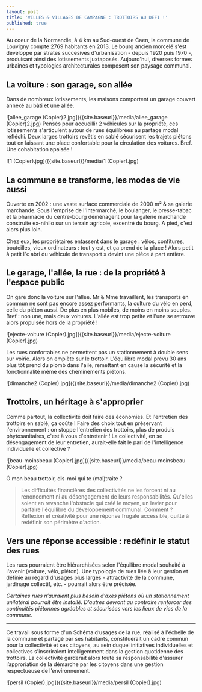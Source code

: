 ```yaml
---
layout: post
title: 'VILLES & VILLAGES DE CAMPAGNE : TROTTOIRS AU DEFI !'
published: true
---
```


Au coeur de la Normandie, à 4 km au Sud-ouest de Caen, la commune de Louvigny compte 2769 habitants en 2013. Le bourg ancien morcelé s'est développé par strates succesives d'urbanisation - depuis 1920 puis 1970 -, produisant ainsi des lotissements juxtaposés. Aujourd'hui, diverses formes urbaines et typologies architecturales composent son paysage communal.

## La voiture : son garage, son allée
Dans de nombreux lotissements, les maisons comportent un garage couvert annexé au bâti et une allée.  

![allee_garage (Copier)2.jpg]({{site.baseurl}}/media/allee_garage (Copier)2.jpg)
Pensés pour accueillir 2 véhicules sur la propriété, ces lotissements s'articulent autour de rues équilibrées au partage modal réfléchi. Deux larges trottoirs revêtis en sablé sécurisent les trajets piétons tout en laissant une place confortable pour la circulation des voitures. Bref. Une cohabitation apaisée !  

![1 (Copier).jpg]({{site.baseurl}}/media/1 (Copier).jpg)


## La commune se transforme, les modes de vie aussi
Ouverte en 2002 : une vaste surface commerciale de 2000 m² & sa galerie marchande.
Sous l'emprise de l'Intermarché, le boulanger, le presse-tabac et la pharmacie du centre-bourg déménagent pour la galerie marchande construite ex-nihilo sur un terrain agricole, excentré du bourg. A pied, c'est alors plus loin.

Chez eux, les propriétaires entassent dans le garage : vélos, confitures, bouteilles, vieux ordinateurs : tout y est, et ça prend de la place ! Alors petit à petit l'« abri du véhicule de transport » devint une pièce à part entière.

## Le garage, l'allée, la rue : de la propriété à l'espace public
On gare donc la voiture sur l'allée. Mr & Mme travaillent, les transports en commun ne sont pas encore assez performants, la culture du vélo en perd, celle du piéton aussi. De plus en plus mobiles, de moins en moins souples. Bref : non une, mais deux voitures. L'allée est trop petite et l'une se retrouve alors propulsée hors de la propriété !  

![ejecte-voiture (Copier).jpg]({{site.baseurl}}/media/ejecte-voiture (Copier).jpg)

Les rues confortables ne permettent pas un stationnement à double sens sur voirie. Alors on empiète sur le trottoir. L'équilibre modal prévu 30 ans plus tôt prend du plomb dans l'aile, remettant en cause la sécurité et la fonctionnalité même des cheminements piétons.  

![dimanche2 (Copier).jpg]({{site.baseurl}}/media/dimanche2 (Copier).jpg)

## Trottoirs, un héritage à s'approprier
Comme partout, la collectivité doit faire des économies. Et l'entretien des trottoirs en sablé, ça coûte ! Faire des choix tout en préservant l'environnement : on stoppe l'entretien des trottoirs, plus de produis phytosanitaires, c'est à vous d'entretenir ! La collectivité, en se désengagement de leur entretien, aurait-elle fait le pari de l'intelligence individuelle et collective ?  

![beau-moinsbeau (Copier).jpg]({{site.baseurl}}/media/beau-moinsbeau (Copier).jpg)  

Ô mon beau trottoir, dis-moi qui te (mal)traite ?

>Les difficultés financières des collectivités ne les forcent ni au renoncement ni au désengagement de leurs responsabilités. Qu'elles soient en revanche l'obstacle qui créé le moyen, un levier pour parfaire l'équilibre du développement communal. Comment ? Réflexion et créativité pour une réponse frugale accessible, quitte à redéfinir son périmètre d'action.

## Vers une réponse accessible : redéfinir le statut des rues  
Les rues pourraient être hiérarchisées selon l'équilibre modal souhaité à l'avenir (voiture, vélo, piéton). Une typologie de rues liée à leur gestion et définie au regard d'usages plus larges - attractivité de la commune, jardinage collectif, etc. - pourrait alors être précisée. 

_Certaines rues n’auraient plus besoin d’axes piétons où un stationnement unilatéral pourrait être installé. D’autres devront au contraire renforcer des continuités piétonnes agréables et sécurisées vers les lieux de vies de la commune._

___________
Ce travail sous forme d'un Schéma d’usages de la rue, réalisé à l'échelle de la commune et partagé par ses habitants, constituerait un cadre commun pour la collectivité et ses citoyens, au sein duquel initiatives individuelles et collectives s'inscriraient intelligemment dans la gestion quotidenne des trottoirs. La collectivité garderait alors toute sa responsabilité d'assurer l’approriation de la démarche par les citoyens dans une gestion respectueuse de l’environnement.

![persil (Copier).jpg]({{site.baseurl}}/media/persil (Copier).jpg)
